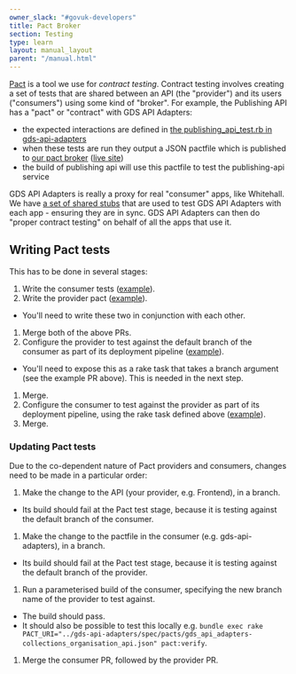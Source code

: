 ```yaml
---
owner_slack: "#govuk-developers"
title: Pact Broker
section: Testing
type: learn
layout: manual_layout
parent: "/manual.html"
---
```


[Pact](https://docs.pact.io/) is a tool we use for *contract testing*. Contract testing involves creating a set of tests that are shared between an API (the "provider") and its users ("consumers") using some kind of "broker". For example, the Publishing API has a "pact" or "contract" with GDS API Adapters:

- the expected interactions are defined in [the publishing_api_test.rb in gds-api-adapters](https://github.com/alphagov/gds-api-adapters/blob/master/test/publishing_api_test.rb)
- when these tests are run they output a JSON pactfile which is published to [our pact broker](https://github.com/alphagov/govuk-pact-broker) ([live site](https://pact-broker.cloudapps.digital/))
- the build of publishing api will use this pactfile to test the publishing-api service

GDS API Adapters is really a proxy for real "consumer" apps, like Whitehall. We have [a set of shared stubs](https://github.com/alphagov/gds-api-adapters/tree/master/lib/gds_api/test_helpers) that are used to test GDS API Adapters with each app - ensuring they are in sync. GDS API Adapters can then do "proper contract testing" on behalf of all the apps that use it.

## Writing Pact tests

This has to be done in several stages:

1. Write the consumer tests ([example](https://github.com/alphagov/gds-api-adapters/pull/1035)).
1. Write the provider pact ([example](https://github.com/alphagov/frontend/pull/2643)).
  - You'll need to write these two in conjunction with each other.
1. Merge both of the above PRs.
1. Configure the provider to test against the default branch of the consumer as part of its deployment pipeline ([example](https://github.com/alphagov/frontend/pull/2644)).
  - You'll need to expose this as a rake task that takes a branch argument (see the example PR above). This is needed in the next step.
1. Merge.
1. Configure the consumer to test against the provider as part of its deployment pipeline, using the rake task defined above ([example](https://github.com/alphagov/gds-api-adapters/pull/1036)).
1. Merge.

### Updating Pact tests

Due to the co-dependent nature of Pact providers and consumers, changes need to be made in a particular order:

1. Make the change to the API (your provider, e.g. Frontend), in a branch.
  - Its build should fail at the Pact test stage, because it is testing against the default branch of the consumer.
1. Make the change to the pactfile in the consumer (e.g. gds-api-adapters), in a branch.
  - Its build should fail at the Pact test stage, because it is testing against the default branch of the provider.
1. Run a parameterised build of the consumer, specifying the new branch name of the provider to test against.
  - The build should pass.
  - It should also be possible to test this locally e.g. `bundle exec rake PACT_URI="../gds-api-adapters/spec/pacts/gds_api_adapters-collections_organisation_api.json" pact:verify`.
1. Merge the consumer PR, followed by the provider PR.
